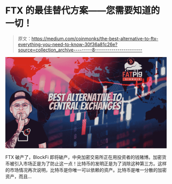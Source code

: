 # FTX 的最佳替代方案——您需要知道的一切！

> 原文：<https://medium.com/coinmonks/the-best-alternative-to-ftx-everything-you-need-to-know-30f36a81c26e?source=collection_archive---------8----------------------->

![](img/e925a0ab646d27bc07add646904ae229.png)

FTX 破产了，BlockFi 即将破产，中央加密交易所正在用投资者的钱赌博。加密货币被引入市场正是为了防止这一点！比特币的发明正是为了消除这种第三方。这样的市场情况再次说明，比特币是你唯一可以依赖的资产。比特币是唯一分散的加密资产，而且…